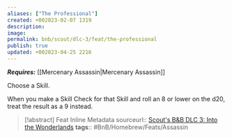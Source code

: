 ```yaml
---
aliases: ["The Professional"]
created: +002023-02-07 1319
description: 
image: 
permalink: bnb/scout/dlc-3/feat/the-professional
publish: true
updated: +002023-04-25 2216
---
```


***Requires:*** [[Mercenary Assassin|Mercenary Assassin]]

Choose a Skill. 

When you make a Skill Check for that Skill and roll an 8 or lower on the d20, treat the result as a 9 instead.

> [!abstract] Feat Inline Metadata
> sourceurl:: [Scout's B&B DLC 3: Into the Wonderlands](https://docs.google.com/document/d/1MLOgrWwcLNTnP9PuXrKiLImy7SUh4hXO8arVUAlmdp0/edit)
> **tags**:: #BnB/Homebrew/Feats/Assassin
